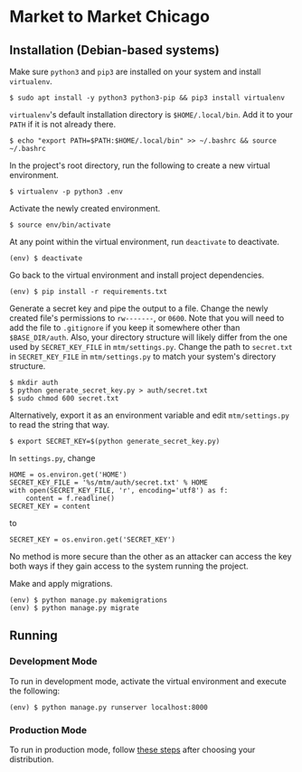 # Market to Market Chicago

## Installation (Debian-based systems)

Make sure `python3` and `pip3` are installed on your system and install `virtualenv`.

    $ sudo apt install -y python3 python3-pip && pip3 install virtualenv

`virtualenv`'s default installation directory is `$HOME/.local/bin`. Add it to your `PATH` if it is not already there.

    $ echo "export PATH=$PATH:$HOME/.local/bin" >> ~/.bashrc && source ~/.bashrc

In the project's root directory, run the following to create a new virtual environment.

    $ virtualenv -p python3 .env

Activate the newly created environment.

    $ source env/bin/activate

At any point within the virtual environment, run `deactivate` to deactivate.

    (env) $ deactivate

Go back to the virtual environment and install project dependencies.

    (env) $ pip install -r requirements.txt

Generate a secret key and pipe the output to a file. Change the newly created file's permissions to `rw-------`, or `0600`. Note that you will need to add the file to `.gitignore` if you keep it somewhere other than `$BASE_DIR/auth`. Also, your directory structure will likely differ from the one used by `SECRET_KEY_FILE` in `mtm/settings.py`. Change the path to `secret.txt` in `SECRET_KEY_FILE` in `mtm/settings.py` to match your system's directory structure.

    $ mkdir auth
    $ python generate_secret_key.py > auth/secret.txt
    $ sudo chmod 600 secret.txt

Alternatively, export it as an environment variable and edit `mtm/settings.py` to read the string that way.

    $ export SECRET_KEY=$(python generate_secret_key.py)

In `settings.py`, change

    HOME = os.environ.get('HOME')
    SECRET_KEY_FILE = '%s/mtm/auth/secret.txt' % HOME
    with open(SECRET_KEY_FILE, 'r', encoding='utf8') as f:
        content = f.readline()
    SECRET_KEY = content

to

    SECRET_KEY = os.environ.get('SECRET_KEY')

No method is more secure than the other as an attacker can access the key both ways if they gain access to the system running the project.

Make and apply migrations.

    (env) $ python manage.py makemigrations
    (env) $ python manage.py migrate

## Running

### Development Mode

To run in development mode, activate the virtual environment and execute the following:

    (env) $ python manage.py runserver localhost:8000

### Production Mode

To run in production mode, follow [these steps](https://www.digitalocean.com/community/tutorials/how-to-set-up-django-with-postgres-nginx-and-gunicorn-on-ubuntu-18-04) after choosing your distribution.
